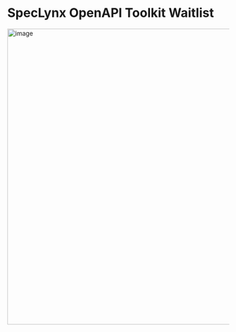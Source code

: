 # SpecLynx OpenAPI Toolkit Waitlist

<img width="914" height="673" alt="image" src="https://github.com/user-attachments/assets/402618a3-7959-49d5-a045-f6106ef906fa" />
